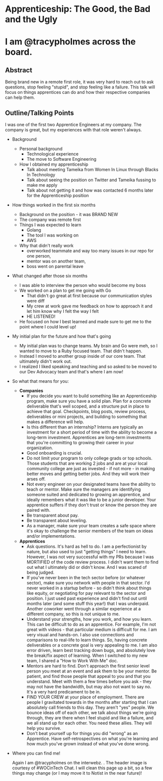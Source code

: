 # Apprenticeship: The Good, the Bad and the Ugly

# I am @tracypholmes across the board.

## Abstract

Being brand new in a remote first role, it was very hard to reach out to ask questions, stop feeling "stupid", and stop feeling like a failure. This talk will focus on things apprentices can do and how their respective companies can help them.

## Outline/Talking Points

I was one of the first two Apprentice Engineers at my company. The company is great, but my experiences with that role weren't always. 

- Background
    - Personal background
        - Technological experience
        - The move to Software Engineering
    - How I obtained my apprenticeship
        - Talk about meeting Tameika from Women In Linux through Blacks In Technology
        - Talk about seeing the position on Twitter and Tameika fussing to make me apply
        - Talk about not getting it and how was contacted 6 months later for the Apprenticeship position
- How things worked in the first six months
    - Background on the position - it was BRAND NEW
    - The company was remote first
    - Things I was expected to learn
        - Golang
        - The tool I was working on
        - AWS
    - Why that didn't really work
        - overworked teammate and way too many issues in our repo for one person,
        - mentor was on another team,
        - boss went on parental leave
- What changed after those six months
    - I was able to interview the person who would become my boss
    - We worked on a plan to get me going with Go
        - That didn't go great at first because our communication styles were diff
        - My crew at work gave me feedback on how to approach it and let him know why I felt the way I felt
        - HE LISTENED!
    - He focused on how I best learned and made sure to get me to the point where I could level up!
- My initial plan for the future and how that's going
    - My initial plan was to change teams. My brain and Go were meh, so I wanted to move to a Ruby focused team. That didn't happen.
    - Instead I moved to another group inside of our core team. That ultimately didn't work out.
    - I realized I liked speaking and teaching and so asked to be moved to our Dev Advocacy team and that's where I am now!
- So what that means for you:
    - **Companies**
        - If you decide you want to build something like an Apprenticeship program, make sure you have a solid plan. Plan for a concrete deliverable that's well scoped, and a structure put in place to achieve that goal. Checkpoints, blog posts, review process, deliverables or mini projects, and building to something that makes a difference will help.
        - Is this different than an internship? Interns are typically an investment for a short period of time with the ability to become a long-term investment. Apprentices are long-term investments that you're committing to growing their career in your organization.
        - Good onboarding is crucial.
        - Do not limit your program to only college grads or top schools. Those students that are working 2 jobs and are at your local community college are just as invested - if not more - in making better moves and getting better jobs. And they will work their arses off.
        - Not every engineer on your designated teams have the ability to teach or mentor. Make sure the managers are identifying someone suited and dedicated to growing an apprentice, and ideally remembers what it was like to be a junior developer. Your apprentice suffers if they don't trust or know the person they are paired with.
        - Be transparent about pay.
        - Be transparent about leveling.
        - As a manager, make sure your team creates a safe space where it's okay to challenge the senior members of the team on ideas and/or implementations.
    - **Apprentices**
        - Ask questions. It's hard as hell to do. I am a perfectionist by nature, but also used to just "getting things" I need to learn. However, I was not very successful with my PRs because I was MORTIFIED of the code review process. I didn't want them to find out what I ultimately did or didn't know. And I was scared of being judged.
        - If you've never been in the tech sector before (or whatever sector), make sure you network with people in that sector. I'd never worked in a startup before - so didn't think about things like equity, or negotiating for pay relevant to the sector and position. I just used past experience and didn't find out until months later (and some stuff this year!) that I was underpaid. Another coworker went through a similar experience at a different company, so this is not unique to me.
        - Understand your strengths, how you work, and how you learn. This can be difficult to do as an apprentice. For example, I'm not great with videos - that particular medium is difficult for me. I am very visual and hands-on. I also use connections and comparisons to real-life to learn things. So, having concrete deliverables or a concrete goal is very appealing to me. I am also error driven, learn best tracking down bugs, and absolutely love the break/fix aspect of learning.  When I switched to my new team, I shared a "How to Work With Me" doc.
        - Mentors are hard to find. Don't approach the first senior level person you meet at an event and ask them to be your mentor. Be patient, and find those people that appeal to you and that you understand. Meet with them a few times before you ask - they may not have the bandwidth, but may also not want to say no. It's a very hard predicament to be in.
        - FIND YOUR CREW at your place of employment. There are people I gravitated towards in the months after starting that I can absolutely call friends to this day. They aren't "yes" people. We bounce ideas off of each other, we talk about things we're going through, they are there when I feel stupid and like a failure, and we all stand up for each other. You need these allies. They will help you survive.
        - Don't beat yourself up for things you did "wrong" as an Apprentice. Have self-retrospectives on what you're learning and how much you've grown instead of what you've done wrong.
- Where you can find me!
    
    Again I am @tracypholmes on the interwebz. . The header image is courtesy of #WOCinTech Chat. I will clean this page up a bit, so a few things may change (or I may move it to Notist in the near future)!
    
